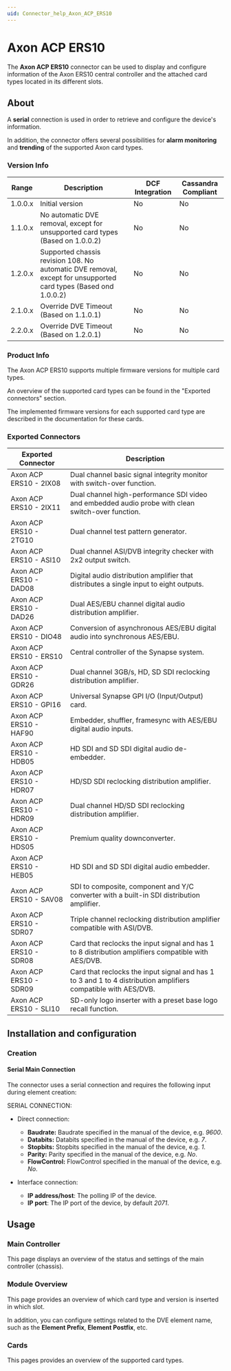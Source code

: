 ```yaml
---
uid: Connector_help_Axon_ACP_ERS10
---
```


# Axon ACP ERS10

The **Axon ACP ERS10** connector can be used to display and configure information of the Axon ERS10 central controller and the attached card types located in its different slots.

## About

A **serial** connection is used in order to retrieve and configure the device's information.

In addition, the connector offers several possibilities for **alarm monitoring** and **trending** of the supported Axon card types.

### Version Info

| **Range** | **Description**                                                                                                 | **DCF Integration** | **Cassandra Compliant** |
|------------------|-----------------------------------------------------------------------------------------------------------------|---------------------|-------------------------|
| 1.0.0.x          | Initial version                                                                                                 | No                  | No                      |
| 1.1.0.x          | No automatic DVE removal, except for unsupported card types (Based on 1.0.0.2)                                  | No                  | No                      |
| 1.2.0.x          | Supported chassis revision 108. No automatic DVE removal, except for unsupported card types (Based ond 1.0.0.2) | No                  | No                      |
| 2.1.0.x          | Override DVE Timeout (Based on 1.1.0.1)                                                                         | No                  | No                      |
| 2.2.0.x          | Override DVE Timeout (Based on 1.2.0.1)                                                                         | No                  | No                      |

### Product Info

The Axon ACP ERS10 supports multiple firmware versions for multiple card types.

An overview of the supported card types can be found in the "Exported connectors" section.

The implemented firmware versions for each supported card type are described in the documentation for these cards.

### Exported Connectors

| **Exported Connector**  | **Description**                                                                                                |
|------------------------|----------------------------------------------------------------------------------------------------------------|
| Axon ACP ERS10 - 2IX08 | Dual channel basic signal integrity monitor with switch-over function.                                         |
| Axon ACP ERS10 - 2IX11 | Dual channel high-performance SDI video and embedded audio probe with clean switch-over function.              |
| Axon ACP ERS10 - 2TG10 | Dual channel test pattern generator.                                                                           |
| Axon ACP ERS10 - ASI10 | Dual channel ASI/DVB integrity checker with 2x2 output switch.                                                 |
| Axon ACP ERS10 - DAD08 | Digital audio distribution amplifier that distributes a single input to eight outputs.                         |
| Axon ACP ERS10 - DAD26 | Dual AES/EBU channel digital audio distribution amplifier.                                                     |
| Axon ACP ERS10 - DIO48 | Conversion of asynchronous AES/EBU digital audio into synchronous AES/EBU.                                     |
| Axon ACP ERS10 - ERS10 | Central controller of the Synapse system.                                                                      |
| Axon ACP ERS10 - GDR26 | Dual channel 3GB/s, HD, SD SDI reclocking distribution amplifier.                                              |
| Axon ACP ERS10 - GPI16 | Universal Synapse GPI I/O (Input/Output) card.                                                                 |
| Axon ACP ERS10 - HAF90 | Embedder, shuffler, framesync with AES/EBU digital audio inputs.                                               |
| Axon ACP ERS10 - HDB05 | HD SDI and SD SDI digital audio de-embedder.                                                                   |
| Axon ACP ERS10 - HDR07 | HD/SD SDI reclocking distribution amplifier.                                                                   |
| Axon ACP ERS10 - HDR09 | Dual channel HD/SD SDI reclocking distribution amplifier.                                                      |
| Axon ACP ERS10 - HDS05 | Premium quality downconverter.                                                                                 |
| Axon ACP ERS10 - HEB05 | HD SDI and SD SDI digital audio embedder.                                                                      |
| Axon ACP ERS10 - SAV08 | SDI to composite, component and Y/C converter with a built-in SDI distribution amplifier.                      |
| Axon ACP ERS10 - SDR07 | Triple channel reclocking distribution amplifier compatible with ASI/DVB.                                      |
| Axon ACP ERS10 - SDR08 | Card that reclocks the input signal and has 1 to 8 distribution amplifiers compatible with AES/DVB.            |
| Axon ACP ERS10 - SDR09 | Card that reclocks the input signal and has 1 to 3 and 1 to 4 distribution amplifiers compatible with AES/DVB. |
| Axon ACP ERS10 - SLI10 | SD-only logo inserter with a preset base logo recall function.                                                 |

## Installation and configuration

### Creation

#### Serial Main Connection

The connector uses a serial connection and requires the following input during element creation:

SERIAL CONNECTION:

- Direct connection:

  - **Baudrate:** Baudrate specified in the manual of the device, e.g. *9600*.
  - **Databits:** Databits specified in the manual of the device, e.g. *7*.
  - **Stopbits:** Stopbits specified in the manual of the device, e.g. *1*.
  - **Parity:** Parity specified in the manual of the device, e.g. *No*.
  - **FlowControl:** FlowControl specified in the manual of the device, e.g. *No*.

- Interface connection:

  - **IP address/host**: The polling IP of the device.
  - **IP port**: The IP port of the device, by default *2071*.

## Usage

### Main Controller

This page displays an overview of the status and settings of the main controller (chassis).

### Module Overview

This page provides an overview of which card type and version is inserted in which slot.

In addition, you can configure settings related to the DVE element name, such as the **Element Prefix**, **Element Postfix**, etc.

### Cards

This pages provides an overview of the supported card types.
